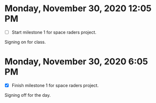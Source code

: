 # Monday, November 30, 2020 12:05 PM
- [ ] Start milestone 1 for space raders project.

Signing on for class.

# Monday, November 30, 2020 6:05 PM
- [x] Finish milestone 1 for space raders project.

Signing off for the day.